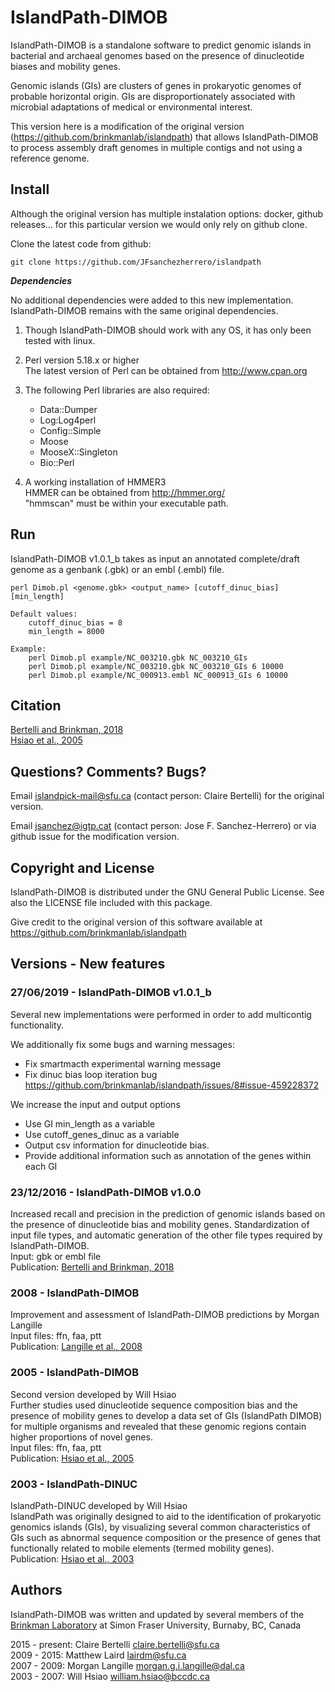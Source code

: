 # IslandPath-DIMOB

IslandPath-DIMOB is a standalone software to predict genomic islands in bacterial and archaeal genomes based on the presence of dinucleotide biases and mobility genes.

Genomic islands (GIs) are clusters of genes in prokaryotic genomes of probable horizontal origin. 
GIs are disproportionately associated with microbial adaptations of medical or environmental interest.

This version here is a modification of the original version (https://github.com/brinkmanlab/islandpath) that allows IslandPath-DIMOB to process assembly draft genomes in multiple contigs and not using a reference genome.

## Install

Although the original version has multiple instalation options: docker, github releases... for this particular version we would only rely on github clone. 

Clone the latest code from github:

    git clone https://github.com/JFsanchezherrero/islandpath
    
**_Dependencies_**

No additional dependencies were added to this new implementation. IslandPath-DIMOB remains with the same original dependencies. 

1. Though IslandPath-DIMOB should work with any OS, it has only been tested with linux. 

2. Perl version 5.18.x or higher  
The latest version of Perl can be obtained from http://www.cpan.org

3. The following Perl libraries are also required:
    - Data::Dumper
    - Log:Log4perl
    - Config::Simple
    - Moose
    - MooseX::Singleton
    - Bio::Perl

4. A working installation of HMMER3  
HMMER can be obtained from http://hmmer.org/  
"hmmscan" must be within your executable path.


## Run

IslandPath-DIMOB v1.0.1_b takes as input an annotated complete/draft genome as a genbank (.gbk) or an embl (.embl) file.

	perl Dimob.pl <genome.gbk> <output_name> [cutoff_dinuc_bias] [min_length]

	Default values:
		cutoff_dinuc_bias = 8
		min_length = 8000

	Example:
		perl Dimob.pl example/NC_003210.gbk NC_003210_GIs
		perl Dimob.pl example/NC_003210.gbk NC_003210_GIs 6 10000
		perl Dimob.pl example/NC_000913.embl NC_000913_GIs 6 10000
        
## Citation

[Bertelli and Brinkman, 2018](https://doi.org/10.1093/bioinformatics/bty095)  
[Hsiao et al., 2005](http://journals.plos.org/plosgenetics/article?id=10.1371/journal.pgen.0010062)


## Questions? Comments? Bugs?

Email islandpick-mail@sfu.ca (contact person: Claire Bertelli) for the original version.

Email jsanchez@igtp.cat (contact person: Jose F. Sanchez-Herrero) or via github issue for the modification version.


## Copyright and License

IslandPath-DIMOB is distributed under the GNU General Public License. See also the LICENSE file included with this package.

Give credit to the original version of this software available at https://github.com/brinkmanlab/islandpath


## Versions - New features

### 27/06/2019 - IslandPath-DIMOB v1.0.1_b
Several new implementations were performed in order to add multicontig functionality.

We additionally fix some bugs and warning messages: 
- Fix smartmacth experimental warning message
- Fix dinuc bias loop iteration bug https://github.com/brinkmanlab/islandpath/issues/8#issue-459228372

We increase the input and output options
- Use GI min_length as a variable
- Use cutoff_genes_dinuc as a variable
- Output csv information for dinucleotide bias.
- Provide additional information such as annotation of the genes within each GI

### 23/12/2016 - IslandPath-DIMOB v1.0.0  
Increased recall and precision in the prediction of genomic islands based on the presence of dinucleotide bias and mobility genes. Standardization of input file types, and automatic generation of the other file types required by IslandPath-DIMOB.  
Input: gbk or embl file  
Publication: [Bertelli and Brinkman, 2018](https://doi.org/10.1093/bioinformatics/bty095)  

### 2008 - IslandPath-DIMOB
Improvement and assessment of IslandPath-DIMOB predictions by Morgan Langille  
Input files: ffn, faa, ptt  
Publication: [Langille et al., 2008](http://www.biomedcentral.com/1471-2105/9/329)

### 2005 - IslandPath-DIMOB 
Second version developed by Will Hsiao  
Further studies used dinucleotide sequence composition bias and the presence of mobility genes to develop a data set of GIs (IslandPath DIMOB) for multiple organisms and revealed that these genomic regions contain higher proportions of novel genes.  
Input files: ffn, faa, ptt  
Publication: [Hsiao et al., 2005](http://journals.plos.org/plosgenetics/article?id=10.1371/journal.pgen.0010062)

### 2003 - IslandPath-DINUC
IslandPath-DINUC developed by Will Hsiao  
IslandPath was originally designed to aid to the identification of prokaryotic genomics islands (GIs), by visualizing several common characteristics of GIs such as abnormal sequence composition or the presence of genes that functionally related to mobile elements (termed mobility genes).  
Publication: [Hsiao et al., 2003](http://bioinformatics.oxfordjournals.org/content/19/3/418.short)  


## Authors

IslandPath-DIMOB was written and updated by several members of the [Brinkman Laboratory](http://www.brinkman.mbb.sfu.ca/) at Simon Fraser University, Burnaby, BC, Canada

2015 - present:     Claire Bertelli    claire.bertelli@sfu.ca  
2009 - 2015:    Matthew Laird    lairdm@sfu.ca  
2007 - 2009: Morgan Langille    morgan.g.i.langille@dal.ca  
2003 - 2007: Will Hsiao william.hsiao@bccdc.ca

